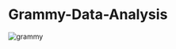 # Grammy-Data-Analysis

![grammy](https://user-images.githubusercontent.com/89357104/147999002-536410ee-4134-4aba-a308-b06d339ddde8.jpeg)

